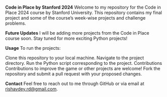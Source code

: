 **Code in Place by Stanford 2024**
Welcome to my repository for the Code in Place 2024 course by Stanford University. This repository contains my final project and some of the course’s week-wise projects and challenge problems.

**Future Updates**
I will be adding more projects from the Code in Place course soon. Stay tuned for more exciting Python projects!

**Usage**
To run the projects:

Clone this repository to your local machine.
Navigate to the project directory.
Run the Python script corresponding to the project.
Contributions
Contributions to improve the game or other projects are welcome! Fork the repository and submit a pull request with your proposed changes.

**Contact**
Feel free to reach out to me through GitHub or via email at rishavdey.rd@gmail.com.
